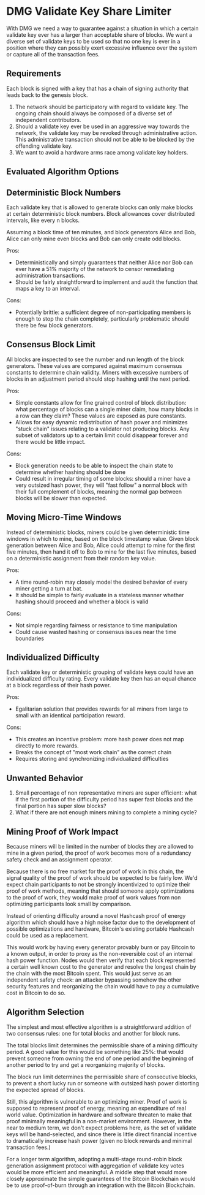 # DMG Validate Key Share Limiter

With DMG we need a way to guarantee against a situation in which a certain validate key ever has a larger than acceptable share of blocks. We want a diverse set of validate keys to be used so that no one key is ever in a position where they can possibly exert excessive influence over the system or capture all of the transaction fees.

## Requirements

Each block is signed with a key that has a chain of signing authority that leads back to the genesis block.

1. The network should be participatory with regard to validate key. The ongoing chain should always be composed of a diverse set of independent contributors.
2. Should a validate key ever be used in an aggressive way towards the network, the validate key may be revoked through administrative action. This administrative transaction should not be able to be blocked by the offending validate key.
3. We want to avoid a hardware arms race among validate key holders.

## Evaluated Algorithm Options

## Deterministic Block Numbers

Each validate key that is allowed to generate blocks can only make blocks at certain deterministic block numbers. Block allowances cover distributed intervals, like every n blocks.

Assuming a block time of ten minutes, and block generators Alice and Bob, Alice can only mine even blocks and Bob can only create odd blocks.

Pros:

- Deterministically and simply guarantees that neither Alice nor Bob can ever have a 51% majority of the network to censor remediating administration transactions.
- Should be fairly straightforward to implement and audit the function that maps a key to an interval.

Cons:

- Potentially brittle: a sufficient degree of non-participating members is enough to stop the chain completely, particularly problematic should there be few block generators.

## Consensus Block Limit

All blocks are inspected to see the number and run length of the block generators. These values are compared against maximum consensus constants to determine chain validity. Miners with excessive numbers of blocks in an adjustment period should stop hashing until the next period.

Pros:

- Simple constants allow for fine grained control of block distribution: what percentage of blocks can a single miner claim, how many blocks in a row can they claim? These values are exposed as pure constants.
- Allows for easy dynamic redistribution of hash power and minimizes "stuck chain" issues relating to a validator not producing blocks. Any subset of validators up to a certain limit could disappear forever and there would be little impact.

Cons:

- Block generation needs to be able to inspect the chain state to determine whether hashing should be done
- Could result in irregular timing of some blocks: should a miner have a very outsized hash power, they will "fast follow" a normal block with their full complement of blocks, meaning the normal gap between blocks will be slower than expected.

## Moving Micro-Time Windows

Instead of deterministic blocks, miners could be given deterministic time windows in which to mine, based on the block timestamp value. Given block generation between Alice and Bob, Alice could attempt to mine for the first five minutes, then hand it off to Bob to mine for the last five minutes, based on a deterministic assignment from their random key value.

Pros:

- A time round-robin may closely model the desired behavior of every miner getting a turn at bat.
- It should be simple to fairly evaluate in a stateless manner whether hashing should proceed and whether a block is valid

Cons:

- Not simple regarding fairness or resistance to time manipulation
- Could cause wasted hashing or consensus issues near the time boundaries

## Individualized Difficulty

Each validate key or deterministic grouping of validate keys could have an individualized difficulty rating. Every validate key then has an equal chance at a block regardless of their hash power.

Pros:

- Egalitarian solution that provides rewards for all miners from large to small with an identical participation reward.

Cons:

- This creates an incentive problem: more hash power does not map directly to more rewards.
- Breaks the concept of "most work chain" as the correct chain
- Requires storing and synchronizing individualized difficulties

## Unwanted Behavior

1. Small percentage of non representative miners are super efficient: what if the first portion of the difficulty period has super fast blocks and the final portion has super slow blocks?
2. What if there are not enough miners mining to complete a mining cycle?

## Mining Proof of Work Impact

Because miners will be limited in the number of blocks they are allowed to mine in a given period, the proof of work becomes more of a redundancy safety check and an assignment operator.

Because there is no free market for the proof of work in this chain, the signal quality of the proof of work should be expected to be fairly low. We'd expect chain participants to not be strongly incentivized to optimize their proof of work methods, meaning that should someone apply optimizations to the proof of work, they would make proof of work values from non optimizing participants look small by comparison.

Instead of orienting difficulty around a novel Hashcash proof of energy algorithm which should have a high noise factor due to the development of possible optimizations and hardware, Bitcoin's existing portable Hashcash could be used as a replacement.

This would work by having every generator provably burn or pay Bitcoin to a known output, in order to proxy as the non-reversible cost of an internal hash power function. Nodes would then verify that each block represented a certain well known cost to the generator and resolve the longest chain by the chain with the most Bitcoin spent. This would just serve as an independent safety check: an attacker bypassing somehow the other security features and reorganizing the chain would have to pay a cumulative cost in Bitcoin to do so.

## Algorithm Selection

The simplest and most effective algorithm is a straightforward addition of two consensus rules: one for total blocks and another for block runs.

The total blocks limit determines the permissible share of a mining difficulty period. A good value for this would be something like 25%: that would prevent someone from owning the end of one period and the beginning of another period to try and get a reorganizing majority of blocks.

The block run limit determines the permissible share of consecutive blocks, to prevent a short lucky run or someone with outsized hash power distorting the expected spread of blocks.

Still, this algorithm is vulnerable to an optimizing miner. Proof of work is supposed to represent proof of energy, meaning an expenditure of real world value. Optimization in hardware and software threaten to make that proof minimally meaningful in a non-market environment. However, in the near to medium term, we don't expect problems here, as the set of validate keys will be hand-selected, and since there is little direct financial incentive to dramatically increase hash power (given no block rewards and minimal transaction fees.)

For a longer term algorithm, adopting a multi-stage round-robin block generation assignment protocol with aggregation of validate key votes would be more efficient and meaningful. A middle step that would more closely approximate the simple guarantees of the Bitcoin Blockchain would be to use proof-of-burn through an integration with the Bitcoin Blockchain.
